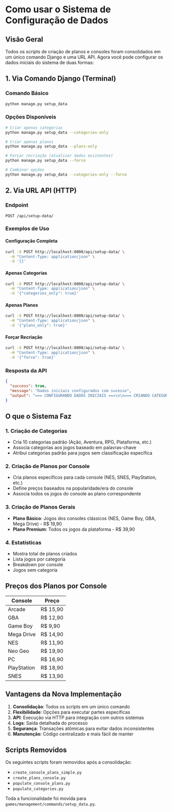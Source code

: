 # Como usar o Sistema de Configuração de Dados

## Visão Geral

Todos os scripts de criação de planos e consoles foram consolidados em um único comando Django e uma URL API. Agora você pode configurar os dados iniciais do sistema de duas formas:

## 1. Via Comando Django (Terminal)

### Comando Básico
```bash
python manage.py setup_data
```

### Opções Disponíveis
```bash
# Criar apenas categorias
python manage.py setup_data --categories-only

# Criar apenas planos
python manage.py setup_data --plans-only

# Forçar recriação (atualizar dados existentes)
python manage.py setup_data --force

# Combinar opções
python manage.py setup_data --categories-only --force
```

## 2. Via URL API (HTTP)

### Endpoint
```
POST /api/setup-data/
```

### Exemplos de Uso

#### Configuração Completa
```bash
curl -X POST http://localhost:8000/api/setup-data/ \
  -H "Content-Type: application/json" \
  -d '{}'
```

#### Apenas Categorias
```bash
curl -X POST http://localhost:8000/api/setup-data/ \
  -H "Content-Type: application/json" \
  -d '{"categories_only": true}'
```

#### Apenas Planos
```bash
curl -X POST http://localhost:8000/api/setup-data/ \
  -H "Content-Type: application/json" \
  -d '{"plans_only": true}'
```

#### Forçar Recriação
```bash
curl -X POST http://localhost:8000/api/setup-data/ \
  -H "Content-Type: application/json" \
  -d '{"force": true}'
```

### Resposta da API
```json
{
  "success": true,
  "message": "Dados iniciais configurados com sucesso",
  "output": "=== CONFIGURANDO DADOS INICIAIS ===\n\n=== CRIANDO CATEGORIAS ===\n[OK] Categoria criada: Ação\n..."
}
```

## O que o Sistema Faz

### 1. Criação de Categorias
- Cria 10 categorias padrão (Ação, Aventura, RPG, Plataforma, etc.)
- Associa categorias aos jogos baseado em palavras-chave
- Atribui categorias padrão para jogos sem classificação específica

### 2. Criação de Planos por Console
- Cria planos específicos para cada console (NES, SNES, PlayStation, etc.)
- Define preços baseados na popularidade/era do console
- Associa todos os jogos do console ao plano correspondente

### 3. Criação de Planos Gerais
- **Plano Básico**: Jogos dos consoles clássicos (NES, Game Boy, GBA, Mega Drive) - R$ 19,90
- **Plano Premium**: Todos os jogos da plataforma - R$ 39,90

### 4. Estatísticas
- Mostra total de planos criados
- Lista jogos por categoria
- Breakdown por console
- Jogos sem categoria

## Preços dos Planos por Console

| Console | Preço |
|---------|-------|
| Arcade | R$ 15,90 |
| GBA | R$ 12,90 |
| Game Boy | R$ 9,90 |
| Mega Drive | R$ 14,90 |
| NES | R$ 11,90 |
| Neo Geo | R$ 19,90 |
| PC | R$ 16,90 |
| PlayStation | R$ 18,90 |
| SNES | R$ 13,90 |

## Vantagens da Nova Implementação

1. **Consolidação**: Todos os scripts em um único comando
2. **Flexibilidade**: Opções para executar partes específicas
3. **API**: Execução via HTTP para integração com outros sistemas
4. **Logs**: Saída detalhada do processo
5. **Segurança**: Transações atômicas para evitar dados inconsistentes
6. **Manutenção**: Código centralizado e mais fácil de manter

## Scripts Removidos

Os seguintes scripts foram removidos após a consolidação:
- `create_console_plans_simple.py`
- `create_plans_console.py`
- `populate_console_plans.py`
- `populate_categories.py`

Toda a funcionalidade foi movida para `games/management/commands/setup_data.py`.
